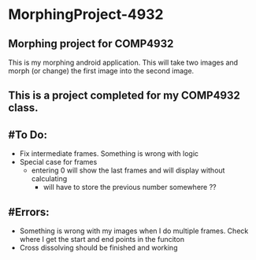 # MorphingProject-4932
Morphing project for COMP4932
---
This is my morphing android application. This will take two images and morph (or change) the first image into the second image.

This is a project completed for my COMP4932 class.
---

#To Do:
-------
- Fix intermediate frames. Something is wrong with logic
- Special case for frames
    - entering 0 will show the last frames and will display without calculating
        - will have to store the previous number somewhere ??

#Errors:
--------
- Something is wrong with my images when I do multiple frames. Check where I get the start and end points in the funciton
- Cross dissolving should be finished and working